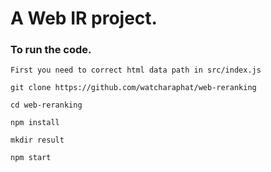 # A Web IR project.

### To run the code.

```
First you need to correct html data path in src/index.js

git clone https://github.com/watcharaphat/web-reranking

cd web-reranking

npm install

mkdir result

npm start
```
